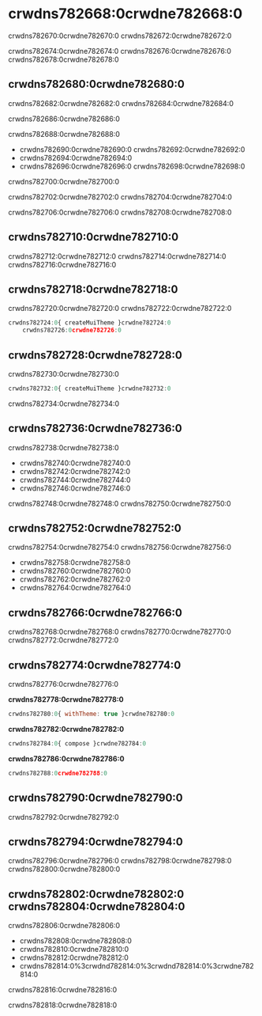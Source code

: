 # crwdns782668:0crwdne782668:0

<p class="description">crwdns782670:0crwdne782670:0 crwdns782672:0crwdne782672:0</p>

crwdns782674:0crwdne782674:0 crwdns782676:0crwdne782676:0 crwdns782678:0crwdne782678:0

## crwdns782680:0crwdne782680:0

crwdns782682:0crwdne782682:0 crwdns782684:0crwdne782684:0

crwdns782686:0crwdne782686:0

crwdns782688:0crwdne782688:0

- crwdns782690:0crwdne782690:0 crwdns782692:0crwdne782692:0
- crwdns782694:0crwdne782694:0
- crwdns782696:0crwdne782696:0 crwdns782698:0crwdne782698:0

crwdns782700:0crwdne782700:0

crwdns782702:0crwdne782702:0 crwdns782704:0crwdne782704:0

crwdns782706:0crwdne782706:0 crwdns782708:0crwdne782708:0

## crwdns782710:0crwdne782710:0

crwdns782712:0crwdne782712:0 crwdns782714:0crwdne782714:0 crwdns782716:0crwdne782716:0

## crwdns782718:0crwdne782718:0

crwdns782720:0crwdne782720:0 crwdns782722:0crwdne782722:0

```js
crwdns782724:0{ createMuiTheme }crwdne782724:0
    crwdns782726:0crwdne782726:0
```

## crwdns782728:0crwdne782728:0

crwdns782730:0crwdne782730:0

```js
crwdns782732:0{ createMuiTheme }crwdne782732:0
```

crwdns782734:0crwdne782734:0

## crwdns782736:0crwdne782736:0

crwdns782738:0crwdne782738:0

- crwdns782740:0crwdne782740:0
- crwdns782742:0crwdne782742:0
- crwdns782744:0crwdne782744:0
- crwdns782746:0crwdne782746:0

crwdns782748:0crwdne782748:0 crwdns782750:0crwdne782750:0

## crwdns782752:0crwdne782752:0

crwdns782754:0crwdne782754:0 crwdns782756:0crwdne782756:0

- crwdns782758:0crwdne782758:0
- crwdns782760:0crwdne782760:0
- crwdns782762:0crwdne782762:0
- crwdns782764:0crwdne782764:0

## crwdns782766:0crwdne782766:0

crwdns782768:0crwdne782768:0 crwdns782770:0crwdne782770:0 crwdns782772:0crwdne782772:0

## crwdns782774:0crwdne782774:0

crwdns782776:0crwdne782776:0

**crwdns782778:0crwdne782778:0**

```js
crwdns782780:0{ withTheme: true }crwdne782780:0
```

**crwdns782782:0crwdne782782:0**

```js
crwdns782784:0{ compose }crwdne782784:0
```

**crwdns782786:0crwdne782786:0**

```js
crwdns782788:0crwdne782788:0
```

## crwdns782790:0crwdne782790:0

crwdns782792:0crwdne782792:0

## crwdns782794:0crwdne782794:0

crwdns782796:0crwdne782796:0 crwdns782798:0crwdne782798:0 crwdns782800:0crwdne782800:0

## crwdns782802:0crwdne782802:0 crwdns782804:0crwdne782804:0

crwdns782806:0crwdne782806:0

- crwdns782808:0crwdne782808:0
- crwdns782810:0crwdne782810:0
- crwdns782812:0crwdne782812:0
- crwdns782814:0%3crwdnd782814:0%3crwdnd782814:0%3crwdne782814:0

crwdns782816:0crwdne782816:0

crwdns782818:0crwdne782818:0